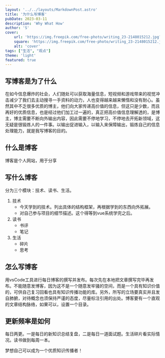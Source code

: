 ```yaml
---
layout: '../../layouts/MarkdownPost.astro'
title: '为什么写博客'
pubDate: 2023-03-11
description: 'Why What How'
author: 'S'
cover:
    url: 'https://img.freepik.com/free-photo/writing_23-2148015212.jpg?w=1380&t=st=1678503124~exp=1678503724~hmac=c5d3993f70ce9df9522cbf65567d197a674702fab7e13fceb205ad2750cc5b5a'
    square: 'https://img.freepik.com/free-photo/writing_23-2148015212.jpg?w=1380&t=st=1678503124~exp=1678503724~hmac=c5d3993f70ce9df9522cbf65567d197a674702fab7e13fceb205ad2750cc5b5a'
    alt: 'cover'
tags: ["生活", "观点"]
theme: 'light'
featured: true
---
```


## 写博客是为了什么

在如今信息爆炸的社会，人们随处可以获取海量信息，短视频和游戏带来的视觉冲击减少了我们去主动搜寻一手资料的动力，人也变得越来越来懒惰和没有耐心。虽然其中不乏很多优质的博主，他们向大家传递高价值的信息，但这只是少数，而且再好的优质信息，也是经过他们加工过一遍的，真正把高价值信息理解透的，是博主，博主需要不断向外输出内容，因此需要不停地学习，不停地去开拓新领域，这无疑是很锻炼人的一件事。以输出促进输入，以输入来保障输出，锻炼自己的信息处理能力，就是我写博客的目的。

## 什么是博客

博客是个人网站，用于分享

## 写什么博客

分为三个模块：技术、读书、生活。  
1. 技术
    - 今天学到的技术。列出具体的结构框架，再根据学到的东西向外拓展。
    - 对自己参与项目的细节描述。这个得等到vue系统学完之后。
2. 读书
    - 书评
    - 笔记
3. 生活
    - 碎片
    - 思考

## 怎么写博客

用vsCode工具进行每日博客的撰写并发布。每次先在本地把文章撰写完毕再发布。不能随意发博客，因为这不是一个随意发牢骚的空间，而是一个具有知识价值的，可供自己复习回看也具有知识传播功能的库。另外，所写的立场要真实并且发自肺腑，对待概念也须保持严谨的态度，尽量标注引用的出处。博客要有一个直观的文章结构脉络，如果可以，设置一个目录。

## 更新频率是如何

每日两更。一是每日的新知识总结复盘，二是每日一道面试题。生活碎片看实际情况。读书做到每周一本。

梦想自己可以成为一个优质知识传播者！


